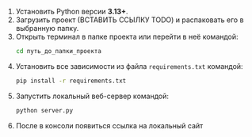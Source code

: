 1. Установить Python версии **3.13+**.
2. Загрузить проект (ВСТАВИТЬ ССЫЛКУ TODO) и распаковать его в выбранную папку.
3. Открыть терминал в папке проекта или перейти в неё командой:
   ```bash
   cd путь_до_папки_проекта
   ```
4. Установить все зависимости из файла `requirements.txt` командой:
   ```bash
   pip install -r requirements.txt
   ```
5. Запустить локальный веб-сервер командой:
   ```bash
   python server.py
   ```
6. После в консоли появиться ссылка на локальный сайт
